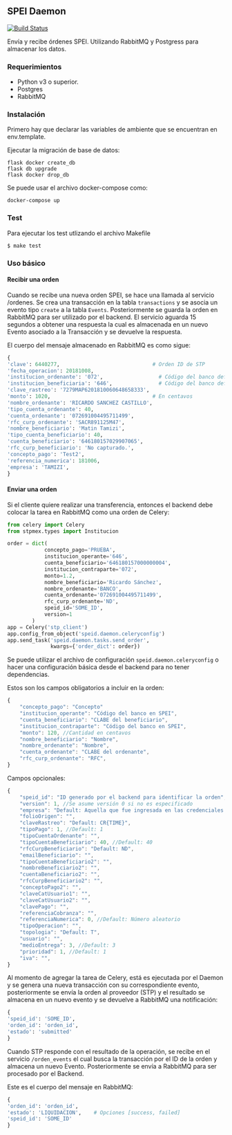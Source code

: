 ## SPEI Daemon 

[![Build Status](https://travis-ci.com/cuenca-mx/speid.svg?branch=master)](https://travis-ci.com/cuenca-mx/speid)

Envía y recibe órdenes SPEI. Utilizando RabbitMQ y Postgress para almacenar 
los datos.

### Requerimientos

- Python v3 o superior.
- Postgres
- RabbitMQ

### Instalación

Primero hay que declarar las variables de ambiente que se encuentran en
env.template.

Ejecutar la migración de base de datos:

```
flask docker create_db
flask db upgrade
flask docker drop_db
```


Se puede usar el archivo docker-compose como:

```
docker-compose up
```

### Test

Para ejecutar los test utlizando el archivo Makefile

```
$ make test
```

### Uso básico

#### Recibir una orden

Cuando se recibe una nueva orden SPEI, se hace una llamada al
servicio /ordenes. Se crea una transacción en la tabla `transactions`
y se asocia un evento tipo `create` a la tabla `Events`. Posteriormente
se guarda la orden en RabbitMQ para ser utilizado por el backend.
El servicio aguarda 15 segundos a obtener una respuesta la cual es 
almacenada en un nuevo Evento asociado a la Transacción y se devuelve la
respuesta.

El cuerpo del mensaje almacenado en RabbitMQ es como sigue:

```python
{
'clave': 6440277,                              # Orden ID de STP 
'fecha_operacion': 20181008,                     
'institucion_ordenante': '072',                  # Código del banco definido por SPEI
'institucion_beneficiaria': '646',               # Código del banco definido por SPEI
'clave_rastreo': '7279MAP6201810060648658333', 
'monto': 1020,                                 # En centavos 
'nombre_ordenante': 'RICARDO SANCHEZ CASTILLO', 
'tipo_cuenta_ordenante': 40, 
'cuenta_ordenante': '072691004495711499', 
'rfc_curp_ordenante': 'SACR891125M47', 
'nombre_beneficiario': 'Matin Tamizi', 
'tipo_cuenta_beneficiario': 40, 
'cuenta_beneficiario': '646180157029907065', 
'rfc_curp_beneficiario': 'No capturado.', 
'concepto_pago': 'Test2', 
'referencia_numerica': 181006, 
'empresa': 'TAMIZI', 
}
```

#### Enviar una orden

Si el cliente quiere realizar una transferencia, entonces el backend debe
colocar la tarea en RabbitMQ como una orden de Celery: 

```python
from celery import Celery
from stpmex.types import Institucion

order = dict(
            concepto_pago='PRUEBA',
            institucion_operante='646',
            cuenta_beneficiario='646180157000000004',
            institucion_contraparte='072',
            monto=1.2,
            nombre_beneficiario='Ricardo Sánchez',
            nombre_ordenante='BANCO',
            cuenta_ordenante='072691004495711499',
            rfc_curp_ordenante='ND',
            speid_id='SOME_ID',
            version=1
        )
app = Celery('stp_client')
app.config_from_object('speid.daemon.celeryconfig')
app.send_task('speid.daemon.tasks.send_order',
              kwargs={'order_dict': order})
```

Se puede utilizar el archivo de configuración `speid.daemon.celeryconfig` o hacer una configuración
básica desde el backend para no tener dependencias.

Estos son los campos obligatorios a incluir en la orden:

```javascript
{
    "concepto_pago": "Concepto"
    "institucion_operante": "Código del banco en SPEI",
    "cuenta_beneficiario": "CLABE del beneficiario",
    "institucion_contraparte": "Código del banco en SPEI",
    "monto": 120, //Cantidad en centavos
    "nombre_beneficiario": "Nombre",
    "nombre_ordenante": "Nombre",
    "cuenta_ordenante": "CLABE del ordenante",
    "rfc_curp_ordenante": "RFC",
}
```

Campos opcionales:

````javascript
{
    "speid_id": "ID generado por el backend para identificar la orden",
    "version": 1, //Se asume versión 0 si no es especificado
    "empresa": "Default: Aquella que fue ingresada en las credenciales de STP",
    "folioOrigen": "",
    "claveRastreo": "Default: CR{TIME}",
    "tipoPago": 1, //Default: 1
    "tipoCuentaOrdenante": "",
    "tipoCuentaBeneficiario": 40, //Default: 40
    "rfcCurpBeneficiario": "Default: ND",
    "emailBeneficiario": "",
    "tipoCuentaBeneficiario2": "",
    "nombreBeneficiario2": "",
    "cuentaBeneficiario2": "",
    "rfcCurpBeneficiario2": "",
    "conceptoPago2": "",
    "claveCatUsuario1": "",
    "claveCatUsuario2": "",
    "clavePago": "",
    "referenciaCobranza": "",
    "referenciaNumerica": 0, //Default: Número aleatorio
    "tipoOperacion": "",
    "topologia": "Default: T",
    "usuario": "",
    "medioEntrega": 3, //Default: 3
    "prioridad": 1, //Default: 1
    "iva": "",
}
````

Al momento de agregar la tarea de Celery, está es ejecutada por el Daemon
y se genera una nueva transacción con su correspondiente evento,
posteriormente se envía la orden al proveedor (STP) y el resultado se almacena
en un nuevo evento y se devuelve a RabbitMQ una notificación:

```python
{
'speid_id': 'SOME_ID',
'orden_id': 'orden_id',
'estado': 'submitted'
}
```

Cuando STP responde con el resultado de la operación, se recibe en el
servicio `/orden_events` el cual busca la transacción por el ID de la orden y
almacena un nuevo Evento. Posteriormente se envía a RabbitMQ para ser
procesado por el Backend.

Este es el cuerpo del mensaje en RabbitMQ:

````python
{
'orden_id': 'orden_id', 
'estado': 'LIQUIDACION',    # Opciones [success, failed] 
'speid_id': 'SOME_ID'
}
````
